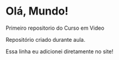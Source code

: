 # Olá, Mundo!
 Primeiro repositorio do Curso em Video

Repositório criado durante aula.

Essa linha eu adicionei diretamente no site!
